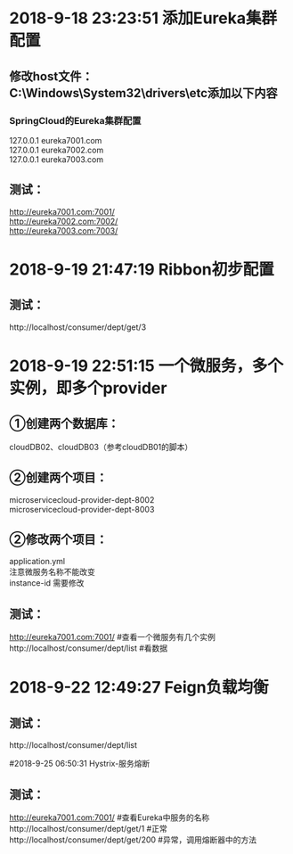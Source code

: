 # 2018-9-18 23:23:51 添加Eureka集群配置
## 修改host文件：C:\Windows\System32\drivers\etc添加以下内容 
### SpringCloud的Eureka集群配置 
127.0.0.1	eureka7001.com<br />
127.0.0.1	eureka7002.com<br />
127.0.0.1	eureka7003.com<br />
## 测试： 
http://eureka7001.com:7001/<br />
http://eureka7002.com:7002/<br />
http://eureka7003.com:7003/<br />

# 2018-9-19 21:47:19 Ribbon初步配置<br />
## 测试：
http://localhost/consumer/dept/get/3 <br />

# 2018-9-19 22:51:15 一个微服务，多个实例，即多个provider
## ①创建两个数据库：
cloudDB02、cloudDB03（参考cloudDB01的脚本） 
## ②创建两个项目：
microservicecloud-provider-dept-8002 <br />
microservicecloud-provider-dept-8003
## ②修改两个项目：
application.yml <br />
注意微服务名称不能改变 <br />
instance-id 需要修改
## 测试：
http://eureka7001.com:7001/ #查看一个微服务有几个实例 <br />
http://localhost/consumer/dept/list #看数据

# 2018-9-22 12:49:27 Feign负载均衡
## 测试：
http://localhost/consumer/dept/list

#2018-9-25 06:50:31 Hystrix-服务熔断
## 测试：
http://eureka7001.com:7001/ #查看Eureka中服务的名称  <br />
http://localhost/consumer/dept/get/1 #正常 <br />
http://localhost/consumer/dept/get/200 #异常，调用熔断器中的方法